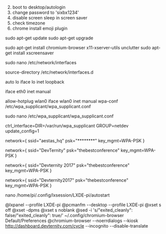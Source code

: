 
2. boot to desktop/autologin
3. change password to 'sixbx1234'
4. disable screen sleep in screen saver
5. check timezone
6. chrome install emoji plugin


sudo apt-get update
sudo apt-get upgrade

sudo apt-get install chromium-browser x11-xserver-utils unclutter
sudo apt-get install xscreensaver

sudo nano /etc/network/interfaces

source-directory /etc/network/interfaces.d

auto lo
iface lo inet loopback

iface eth0 inet manual

allow-hotplug wlan0
iface wlan0 inet manual
wpa-conf /etc/wpa_supplicant/wpa_supplicant.conf


sudo nano /etc/wpa_supplicant/wpa_supplicant.conf


ctrl_interface=DIR=/var/run/wpa_supplicant GROUP=netdev
update_config=1

network={
        ssid="aestas_hq"
        psk="********"
        key_mgmt=WPA-PSK
}

network={
        ssid="DevTernity"
        psk="thebestconference"
        key_mgmt=WPA-PSK
}

network={
        ssid="Devternity 2017"
        psk="thebestconference"
        key_mgmt=WPA-PSK
}

network={
        ssid="Devternity2017"
        psk="thebestconference"
        key_mgmt=WPA-PSK
}


nano /home/pi/.config/lxsession/LXDE-pi/autostart

@lxpanel --profile LXDE-pi
@pcmanfm --desktop --profile LXDE-pi
@xset s off
@xset -dpms
@xset s noblank
@sed -i 's/"exited_cleanly": false/"exited_cleanly": true/' ~/.config/chromium-browser Default/Preferences
@chromium-browser --noerrdialogs --kiosk http://dashboard.devternity.com/cycle --incognito --disable-translate


